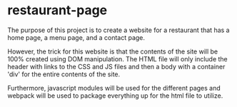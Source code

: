 # restaurant-page

The purpose of this project is to create a website for a restaurant that has a home page, a menu page, and a contact page.

However, the trick for this website is that the contents of the site will be 100% created using DOM manipulation. The HTML file will only include the header with links to the CSS and JS files and then a body with a container 'div' for the entire contents of the site.

Furthermore, javascript modules will be used for the different pages and webpack will be used to package everything up for the html file to utilize.